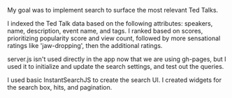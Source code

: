 My goal was to implement search to surface the most relevant Ted Talks.

I indexed the Ted Talk data based on the following attributes: speakers, name, description, event name, and tags. I ranked based on scores, prioritizing popularity score and view count, followed by more sensational ratings like 'jaw-dropping', then the additional ratings.

server.js isn't used directly in the app now that we are using gh-pages, but I used it to initialize and update the search settings, and test out the queries.

I used basic InstantSearchJS to create the search UI. I created widgets for the search box, hits, and pagination.

